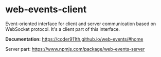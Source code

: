 # web-events-client
Event-oriented interface for client and server communication based on WebSocket protocol. It's a client part of this interface.

**Documentation:** https://coder911th.github.io/web-events/#home

Server part: https://www.npmjs.com/package/web-events-server